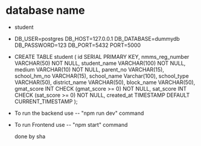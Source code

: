 # database name
- student
- DB_USER=postgres
DB_HOST=127.0.0.1
DB_DATABASE=dummydb
DB_PASSWORD=123
DB_PORT=5432
PORT=5000

- CREATE TABLE student (
    id SERIAL PRIMARY KEY,
    nmms_reg_number VARCHAR(50) NOT NULL,
    student_name VARCHAR(100) NOT NULL,
	medium VARCHAR(10) NOT NULL,
	parent_no VARCHAR(15),
	school_hm_no VARCHAR(15),
	school_name Varchar(100),
	school_type VARCHAR(50),
	district_name VARCHAR(50),
	block_name VARCHAR(50),
    gmat_score INT CHECK (gmat_score >= 0) NOT NULL,
    sat_score INT CHECK (sat_score >= 0) NOT NULL,
    created_at TIMESTAMP DEFAULT CURRENT_TIMESTAMP
);


- To run the backend
	use -- "npm run dev" command

- To run Frontend
	use -- "npm start" command

	done by sha